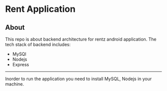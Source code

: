 Rent Application
================

About
-----

This repo is about backend architecture for rentz android application.
The tech stack of backend includes:

- MySQl
- Nodejs
- Express

-----

Inorder to run the application you need to install MySQL, Nodejs in your machine.